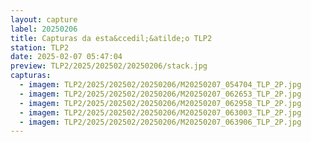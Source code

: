 ```yaml
---
layout: capture
label: 20250206
title: Capturas da esta&ccedil;&atilde;o TLP2
station: TLP2
date: 2025-02-07 05:47:04
preview: TLP2/2025/202502/20250206/stack.jpg
capturas:
  - imagem: TLP2/2025/202502/20250206/M20250207_054704_TLP_2P.jpg
  - imagem: TLP2/2025/202502/20250206/M20250207_062653_TLP_2P.jpg
  - imagem: TLP2/2025/202502/20250206/M20250207_062958_TLP_2P.jpg
  - imagem: TLP2/2025/202502/20250206/M20250207_063003_TLP_2P.jpg
  - imagem: TLP2/2025/202502/20250206/M20250207_063906_TLP_2P.jpg
---
```

